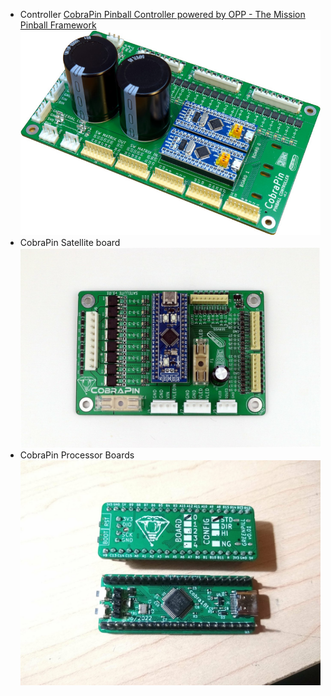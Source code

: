 -  Controller [CobraPin Pinball Controller powered by OPP - The Mission Pinball Framework](https://missionpinball.org/hardware/opp/cobrapin/) 
	![](_attachments/Proof%20of%20Concept_-20240701-1.png) 
- CobraPin Satellite board
	![](_attachments/Proof%20of%20Concept_-20240701-3.png) 
- CobraPin Processor Boards
	![](_attachments/Proof%20of%20Concept_-20240701-4.png) 